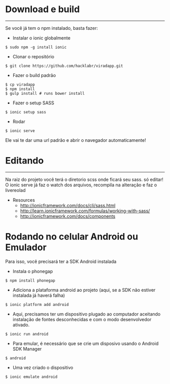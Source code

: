 # Download e build
------------------

Se você já tem o npm instalado, basta fazer:

* Instalar o ionic globalmente
```
$ sudo npm -g install ionic
```

* Clonar o repositório
```
$ git clone https://github.com/hacklabr/viradapp.git
```

* Fazer o build padrão
```
$ cp viradapp
$ npm install
$ gulp install # runs bower install
```

* Fazer o setup SASS
```
$ ionic setup sass
```

* Rodar
```
$ ionic serve
```

Ele vai te dar uma url padrão e abrir o navegador automaticamente! 

# Editando
----------

Na raiz do projeto você terá o diretorio scss onde ficará seu sass. só editar!
O ionic serve já faz o watch dos arquivos, recompila na alteração e faz o 
livereolad

* Resources
  * http://ionicframework.com/docs/cli/sass.html
  * http://learn.ionicframework.com/formulas/working-with-sass/
  * http://ionicframework.com/docs/components

# Rodando no celular Android ou Emulador

Para isso, você precisará ter a SDK Android instalada

* Instala o phonegap
```
$ npm install phonegap
```

* Adiciona a plataforma android ao projeto (aqui, se a SDK não estiver
instalada já haverá falha)
```
$ ionic platform add android
```

* Aqui, precisamos ter um dispositivo plugado ao computador aceitando 
instalação de fontes desconhecidas e com o modo desenvolvedor ativado.
```
$ ionic run android
```

* Para emular, é necessário que se crie um disposivo usando o Android SDK Manager
```
$ android
```

* Uma vez criado o dispositivo
```
$ ionic emulate android
```


